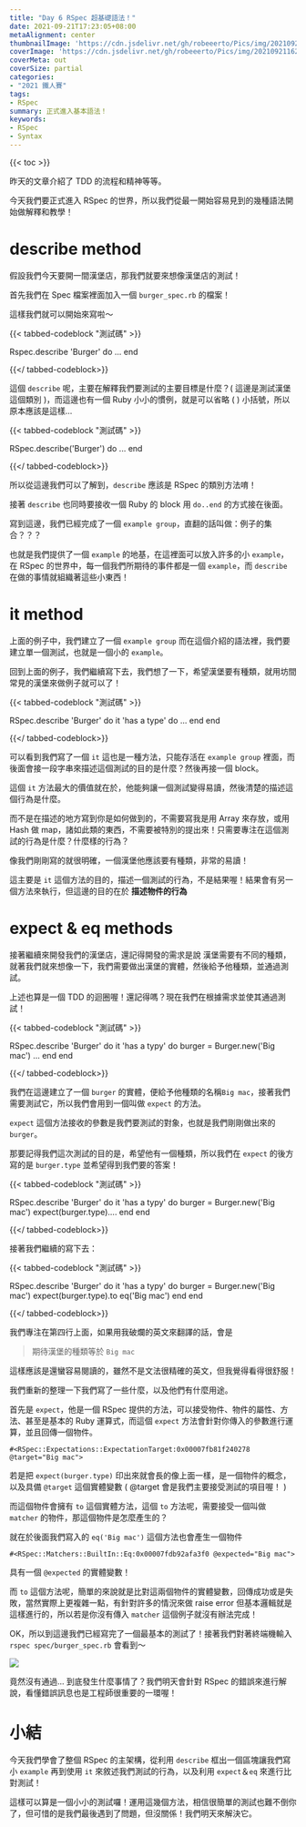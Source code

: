 ```yaml
---
title: "Day 6 RSpec 超基礎語法！"
date: 2021-09-21T17:23:05+08:00
metaAlignment: center
thumbnailImage: 'https://cdn.jsdelivr.net/gh/robeeerto/Pics/img/202109211620030.png'
coverImage: 'https://cdn.jsdelivr.net/gh/robeeerto/Pics/img/202109211620030.png' 
coverMeta: out
coverSize: partial
categories:
- "2021 鐵人賽"
tags:
- RSpec
summary: 正式進入基本語法！
keywords:
- RSpec
- Syntax
---
```


{{< toc >}}

昨天的文章介紹了 TDD 的流程和精神等等。

今天我們要正式進入 RSpec 的世界，所以我們從最一開始容易見到的幾種語法開始做解釋和教學！

# describe method 

假設我們今天要開一間漢堡店，那我們就要來想像漢堡店的測試！

首先我們在 Spec 檔案裡面加入一個 `burger_spec.rb` 的檔案！

這樣我們就可以開始來寫啦～

{{< tabbed-codeblock "測試碼" >}}
<!-- tab ruby -->
 Rspec.describe 'Burger' do
   ...
 end
<!-- endtab -->
{{</ tabbed-codeblock>}}

這個 `describe` 呢，主要在解釋我們要測試的主要目標是什麼？( 這邊是測試漢堡這個類別 )，而這邊也有一個 Ruby 小小的慣例，就是可以省略 ( ) 小括號，所以原本應該是這樣...

{{< tabbed-codeblock "測試碼" >}}
<!-- tab ruby -->
RSpec.describe('Burger') do
  ...
end
<!-- endtab -->
{{</ tabbed-codeblock>}}

所以從這邊我們可以了解到，`describe` 應該是 RSpec 的類別方法唷！

接著 `describe` 也同時要接收一個 Ruby 的 block 用 `do..end` 的方式接在後面。

寫到這邊，我們已經完成了一個 `example group`，直翻的話叫做：例子的集合？？？

也就是我們提供了一個 `example` 的地基，在這裡面可以放入許多的小 `example`，在 RSpec 的世界中，每一個我們所期待的事件都是一個 `example`，而 `describe` 在做的事情就組織著這些小東西！

# it method

上面的例子中，我們建立了一個 `example group` 而在這個介紹的語法裡，我們要建立單一個測試，也就是一個小的 `example`。

回到上面的例子，我們繼續寫下去，我們想了一下，希望漢堡要有種類，就用坊間常見的漢堡來做例子就可以了！

{{< tabbed-codeblock "測試碼" >}}
<!-- tab ruby -->
RSpec.describe 'Burger' do
  it 'has a type' do
    ...
  end
end
<!-- endtab -->
{{</ tabbed-codeblock>}}

可以看到我們寫了一個 `it` 這也是一種方法，只能存活在 `example group` 裡面，而後面會接一段字串來描述這個測試的目的是什麼？然後再接一個 block。

這個 `it` 方法最大的價值就在於，他能夠讓一個測試變得易讀，然後清楚的描述這個行為是什麼。

而不是在描述的地方寫到你是如何做到的，不需要寫我是用 Array 來存放，或用 Hash 做 map，諸如此類的東西，不需要被特別的提出來！只需要專注在這個測試的行為是什麼？什麼樣的行為？

像我們剛剛寫的就很明確，一個漢堡他應該要有種類，非常的易讀！

這主要是 `it` 這個方法的目的，描述一個測試的行為，不是結果喔！結果會有另一個方法來執行，但這邊的目的在於 **描述物件的行為**

# expect & eq methods

接著繼續來開發我們的漢堡店，還記得開發的需求是說 漢堡需要有不同的種類，就著我們就來想像一下，我們需要做出漢堡的實體，然後給予他種類，並通過測試。

上述也算是一個 TDD 的迴圈喔！還記得嗎？現在我們在根據需求並使其通過測試！

{{< tabbed-codeblock "測試碼" >}}
<!-- tab ruby -->
RSpec.describe 'Burger' do
  it 'has a typy' do
    burger = Burger.new('Big mac')
    ...
  end
end
<!-- endtab -->
{{</ tabbed-codeblock>}}

我們在這邊建立了一個 `burger` 的實體，便給予他種類的名稱`Big mac`，接著我們需要測試它，所以我們會用到一個叫做 `expect` 的方法。

`expect` 這個方法接收的參數是我們要測試的對象，也就是我們剛剛做出來的 `burger`。

那要記得我們這次測試的目的是，希望他有一個種類，所以我們在 `expect` 的後方寫的是 `burger.type` 並希望得到我們要的答案！

{{< tabbed-codeblock "測試碼" >}}
<!-- tab ruby -->
RSpec.describe 'Burger' do
  it 'has a typy' do
    burger = Burger.new('Big mac')
    expect(burger.type).... 
  end
end
<!-- endtab -->
{{</ tabbed-codeblock>}}

接著我們繼續的寫下去：

{{< tabbed-codeblock "測試碼" >}}
<!-- tab ruby -->
RSpec.describe 'Burger' do
  it 'has a typy' do
    burger = Burger.new('Big mac')
    expect(burger.type).to eq('Big mac')
  end
end
<!-- endtab -->
{{</ tabbed-codeblock>}}

我們專注在第四行上面，如果用我破爛的英文來翻譯的話，會是
> 期待漢堡的種類等於 `Big mac`

這樣應該是還蠻容易閱讀的，雖然不是文法很精確的英文，但我覺得看得很舒服！

我們重新的整理一下我們寫了一些什麼，以及他們有什麼用途。

首先是 `expect`，他是一個 RSpec 提供的方法，可以接受物件、物件的屬性、方法、甚至是基本的 Ruby 運算式，而這個 `expect` 方法會針對你傳入的參數進行運算，並且回傳一個物件。

```ruby=
#<RSpec::Expectations::ExpectationTarget:0x00007fb81f240278 @target="Big mac">
```

若是把 `expect(burger.type)` 印出來就會長的像上面一樣，是一個物件的概念，以及具備 `@target` 這個實體變數 ( @target 會是我們主要接受測試的項目喔！ )

而這個物件會擁有 `to` 這個實體方法，這個 `to` 方法呢，需要接受一個叫做 `matcher` 的物件，那這個物件是怎麼產生的？

就在於後面我們寫入的 `eq('Big mac')` 這個方法也會產生一個物件

```ruby=
#<RSpec::Matchers::BuiltIn::Eq:0x00007fdb92afa3f0 @expected="Big mac">
```

具有一個 `@expected` 的實體變數！

而 `to` 這個方法呢，簡單的來說就是比對這兩個物件的實體變數，回傳成功或是失敗，當然實際上更複雜一點，有針對許多的情況來做 raise error 但基本邏輯就是這樣進行的，所以若是你沒有傳入 `matcher` 這個例子就沒有辦法完成！

OK，所以到這邊我們已經寫完了一個最基本的測試了！接著我們對著終端機輸入`rspec spec/burger_spec.rb` 會看到～

![](https://cdn.jsdelivr.net/gh/robeeerto/Pics/img/202109211728630.png)

竟然沒有通過... 到底發生什麼事情了？我們明天會針對 RSpec 的錯誤來進行解說，看懂錯誤訊息也是工程師很重要的一環喔！

# 小結

今天我們學會了整個 RSpec 的主架構，從利用 `describe` 框出一個區塊讓我們寫小 `example` 再到使用 `it` 來敘述我們測試的行為，以及利用 `expect`＆`eq` 來進行比對測試！

這樣可以算是一個小小的測試囉！運用這幾個方法，相信很簡單的測試也難不倒你了，但可惜的是我們最後遇到了問題，但沒關係！我們明天來解決它。